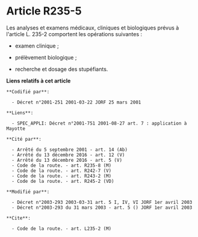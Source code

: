 # Article R235-5

Les analyses et examens médicaux, cliniques et biologiques prévus à l'article L. 235-2 comportent les opérations suivantes :

- examen clinique ;

- prélèvement biologique ;

- recherche et dosage des stupéfiants.

**Liens relatifs à cet article**

	**Codifié par**:

	  - Décret n°2001-251 2001-03-22 JORF 25 mars 2001

	**Liens**:

	  - SPEC_APPLI: Décret n°2001-751 2001-08-27 art. 7 : application à Mayotte

	**Cité par**:

	  - Arrêté du 5 septembre 2001 - art. 14 (Ab)
	  - Arrêté du 13 décembre 2016 - art. 12 (V)
	  - Arrêté du 13 décembre 2016 - art. 5 (V)
	  - Code de la route. - art. R235-8 (M)
	  - Code de la route. - art. R242-7 (V)
	  - Code de la route. - art. R243-2 (M)
	  - Code de la route. - art. R245-2 (VD)

	**Modifié par**:

	  - Décret n°2003-293 2003-03-31 art. 5 I, IV, VI JORF 1er avril 2003
	  - Décret n°2003-293 du 31 mars 2003 - art. 5 () JORF 1er avril 2003

	**Cite**:

	  - Code de la route. - art. L235-2 (M)
